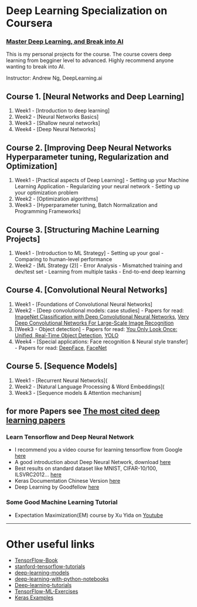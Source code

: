 # Deep Learning Specialization on Coursera
### [Master Deep Learning, and Break into AI](https://www.coursera.org/specializations/deep-learning)

This is my personal projects for the course. The course covers deep learning from begginer level to advanced. Highly recommend anyone wanting to break into AI. 

Instructor: Andrew Ng, DeepLearning.ai

 ## Course 1. [Neural Networks and Deep Learning]
 
1. Week1 - [Introduction to deep learning]
2. Week2 - [Neural Networks Basics]
3. Week3 - [Shallow neural networks]
4. Week4 - [Deep Neural Networks]
## Course 2. [Improving Deep Neural Networks Hyperparameter tuning, Regularization and Optimization]

1. Week1 - [Practical aspects of Deep Learning]
         - Setting up your Machine Learning Application
         - Regularizing your neural network
         - Setting up your optimization problem
2. Week2 - [Optimization algorithms]
3. Week3 - [Hyperparameter tuning, Batch Normalization and Programming Frameworks]

## Course 3. [Structuring Machine Learning Projects]
1. Week1 - [Introduction to ML Strategy]
         - Setting up your goal
         - Comparing to human-level performance
2. Week2 - [ML Strategy (2)]
         - Error Analysis
         - Mismatched training and dev/test set
         - Learning from multiple tasks
         - End-to-end deep learning
         
 ## Course 4. [Convolutional Neural Networks]
 
 1. Week1 - [Foundations of Convolutional Neural Networks]
 2. Week2 - [Deep convolutional models: case studies] - Papers for read:  [ImageNet Classification with Deep Convolutional
Neural Networks](https://papers.nips.cc/paper/4824-imagenet-classification-with-deep-convolutional-neural-networks.pdf), [Very Deep Convolutional Networks For Large-Scale Image Recognition](https://arxiv.org/pdf/1409.1556.pdf)
 3. [Week3 - Object detection] - Papers for read: [You Only Look Once:
Unified, Real-Time Object Detection](https://arxiv.org/pdf/1506.02640.pdf), [YOLO](https://arxiv.org/pdf/1612.08242.pdf)
 4. Week4 - [Special applications: Face recognition & Neural style transfer] - Papers for read: [DeepFace](https://www.cs.toronto.edu/~ranzato/publications/taigman_cvpr14.pdf), [FaceNet](https://www.cv-foundation.org/openaccess/content_cvpr_2015/papers/Schroff_FaceNet_A_Unified_2015_CVPR_paper.pdf)
 
 ## Course 5. [Sequence Models]
 1. Week1 - [Recurrent Neural Networks](
 2. Week2 - [Natural Language Processing & Word Embeddings](
 3. Week3 - [Sequence models & Attention mechanism]
 
 
 

for more Papers see [The most cited deep learning papers][1]
-----
### Learn Tensorflow and Deep Neural Network
- I recommend you a video course for learning tensorflow from Google [here](http://pan.baidu.com/s/1ge2xPuF)
- A good introduction about Deep Neural Network, download [here](http://pan.baidu.com/s/1c1FviBA) <br/>
- Best results on standard dataset like MNIST, CIFAR-10/100, ILSVRC2012... [here](http://rodrigob.github.io/are_we_there_yet/build/)<br/>
- Keras Documentation Chinese Version [here](https://pan.baidu.com/s/1dGsZPRj)<br/>
- Deep Learning by Goodfellow [here](https://pan.baidu.com/s/1sm0dvBn)
### Some Good Machine Learning Tutorial
- Expectation Maximization(EM) course by Xu Yida on [Youtube](https://www.youtube.com/watch?v=Bq5s80ZCmC0&list=PLyAft-JyjIYpno8IfZZS0mnxD5TYZ6BIc)<br/>

-----

# Other useful links 

* [TensorFlow-Book][2]
* [stanford-tensorflow-tutorials][3]
* [deep-learning-models][4]
* [deep-learning-with-python-notebooks][5]
* [Deep-learning-tutorials][6]
* [TensorFlow-ML-Exercises][7]
* [Keras Examples][8]

[1]: https://github.com/terryum/awesome-deep-learning-papers
[2]: https://github.com/BinRoot/TensorFlow-Book
[3]: https://github.com/chiphuyen/stanford-tensorflow-tutorials
[4]: https://github.com/fchollet/deep-learning-models 
[5]: https://github.com/fchollet/deep-learning-with-python-notebooks
[6]: https://github.com/dalmia/Deep-learning-tutorials
[7]: https://github.com/golbin/TensorFlow-ML-Exercises
[8]:https://github.com/fchollet/keras/tree/master/examples







